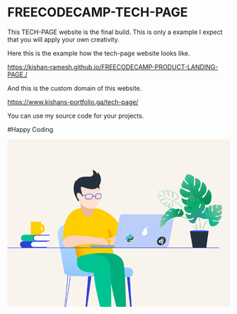 # FREECODECAMP-TECH-PAGE

This TECH-PAGE website is the final build. This is only a example I expect that you will apply your own creativity.

Here this is the example how the tech-page website looks like.

https://kishan-ramesh.github.io/FREECODECAMP-PRODUCT-LANDING-PAGE./

And this is the custom domain of this website.

https://www.kishans-portfolio.ga/tech-page/

You can use my source code for your projects.

#Happy Coding

<!DOCTYPE html>
<html>
  <body>
    <img src="happy-coding.gif" alt="Please Refresh">
  </body>
  </html>
